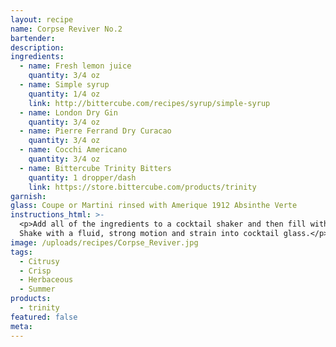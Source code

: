 ```yaml
---
layout: recipe
name: Corpse Reviver No.2
bartender:
description:
ingredients:
  - name: Fresh lemon juice
    quantity: 3/4 oz
  - name: Simple syrup
    quantity: 1/4 oz
    link: http://bittercube.com/recipes/syrup/simple-syrup
  - name: London Dry Gin
    quantity: 3/4 oz
  - name: Pierre Ferrand Dry Curacao
    quantity: 3/4 oz
  - name: Cocchi Americano
    quantity: 3/4 oz
  - name: Bittercube Trinity Bitters
    quantity: 1 dropper/dash
    link: https://store.bittercube.com/products/trinity
garnish:
glass: Coupe or Martini rinsed with Amerique 1912 Absinthe Verte
instructions_html: >-
  <p>Add all of the ingredients to a cocktail shaker and then fill with ice.
  Shake with a fluid, strong motion and strain into cocktail glass.</p>
image: /uploads/recipes/Corpse_Reviver.jpg
tags:
  - Citrusy
  - Crisp
  - Herbaceous
  - Summer
products:
  - trinity
featured: false
meta:
---
```


